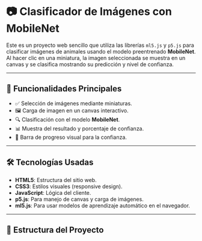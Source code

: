 # 📷 Clasificador de Imágenes con MobileNet

Este es un proyecto web sencillo que utiliza las librerías `ml5.js` y `p5.js` para clasificar imágenes de animales usando el modelo preentrenado **MobileNet**. Al hacer clic en una miniatura, la imagen seleccionada se muestra en un canvas y se clasifica mostrando su predicción y nivel de confianza.

---

## 🧩 Funcionalidades Principales

- ✅ Selección de imágenes mediante miniaturas.
- 🖼️ Carga de imagen en un canvas interactivo.
- 🔍 Clasificación con el modelo **MobileNet**.
- 📊 Muestra del resultado y porcentaje de confianza.
- 🎨 Barra de progreso visual para la confianza.

---

## 🛠️ Tecnologías Usadas

- **HTML5**: Estructura del sitio web.
- **CSS3**: Estilos visuales (responsive design).
- **JavaScript**: Lógica del cliente.
- **p5.js**: Para manejo de canvas y carga de imágenes.
- **ml5.js**: Para usar modelos de aprendizaje automático en el navegador.

---

## 📁 Estructura del Proyecto
